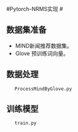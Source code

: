 #Pytorch-NRMS实现 #

## 数据集准备
* MIND新闻推荐数据集。
* Glove 预训练词向量。

## 数据处理
```angular2html
   ProcessMindByGlove.py
```

## 训练模型
```angular2html
   train.py
```

